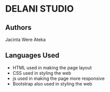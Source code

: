 # DELANI STUDIO

## Authors
Jacinta Were Ateka

## Languages Used
* HTML used in making the page layout
* CSS used in styling the web
* js used in making the page more responsive
* Bootstrap also used in styling the web